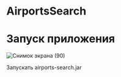 # AirportsSearch

# Запуск приложения
![Снимок экрана (90)](https://user-images.githubusercontent.com/122934926/236716559-9a20a1cf-7a59-422d-879d-f6e6edb37ffc.png)  

Запускать airports-search.jar  
